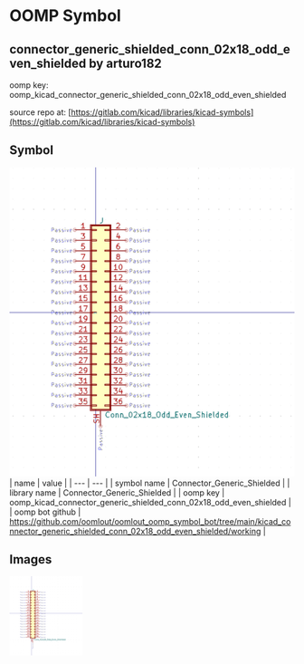 # OOMP Symbol  
## connector_generic_shielded_conn_02x18_odd_even_shielded  by arturo182  
  
oomp key: oomp_kicad_connector_generic_shielded_conn_02x18_odd_even_shielded  
  
source repo at: [https://gitlab.com/kicad/libraries/kicad-symbols](https://gitlab.com/kicad/libraries/kicad-symbols)  
## Symbol  
  
[![working.png](working_600.png)](working.png)  
| name | value | 
| --- | --- | 
| symbol name | Connector_Generic_Shielded | 
| library name | Connector_Generic_Shielded | 
| oomp key | oomp_kicad_connector_generic_shielded_conn_02x18_odd_even_shielded | 
| oomp bot github | https://github.com/oomlout/oomlout_oomp_symbol_bot/tree/main/kicad_connector_generic_shielded_conn_02x18_odd_even_shielded/working | 
## Images  
  
[![working.png](working_140.png)](working.png)  
